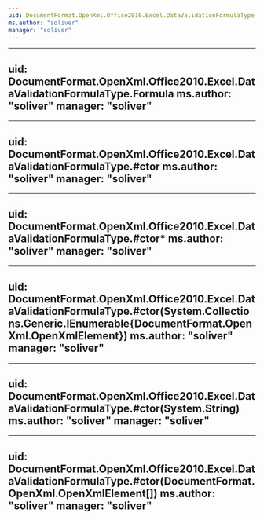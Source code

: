 ```yaml
---
uid: DocumentFormat.OpenXml.Office2010.Excel.DataValidationFormulaType
ms.author: "soliver"
manager: "soliver"
---
```


---
uid: DocumentFormat.OpenXml.Office2010.Excel.DataValidationFormulaType.Formula
ms.author: "soliver"
manager: "soliver"
---

---
uid: DocumentFormat.OpenXml.Office2010.Excel.DataValidationFormulaType.#ctor
ms.author: "soliver"
manager: "soliver"
---

---
uid: DocumentFormat.OpenXml.Office2010.Excel.DataValidationFormulaType.#ctor*
ms.author: "soliver"
manager: "soliver"
---

---
uid: DocumentFormat.OpenXml.Office2010.Excel.DataValidationFormulaType.#ctor(System.Collections.Generic.IEnumerable{DocumentFormat.OpenXml.OpenXmlElement})
ms.author: "soliver"
manager: "soliver"
---

---
uid: DocumentFormat.OpenXml.Office2010.Excel.DataValidationFormulaType.#ctor(System.String)
ms.author: "soliver"
manager: "soliver"
---

---
uid: DocumentFormat.OpenXml.Office2010.Excel.DataValidationFormulaType.#ctor(DocumentFormat.OpenXml.OpenXmlElement[])
ms.author: "soliver"
manager: "soliver"
---
